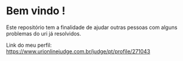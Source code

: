 # Bem vindo !

Este repositório tem a finalidade de ajudar outras pessoas com alguns problemas do uri já resolvidos.

Link do meu perfil: https://www.urionlinejudge.com.br/judge/pt/profile/271043
